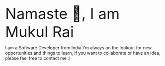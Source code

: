 <font size="20" >Namaste 🙏, I am Mukul Rai</font>

I am a Software Developer from India.I'm always on the lookout for new opportunities and things to learn, if you want to collaborate or have an idea, please feel free to contact me :)

